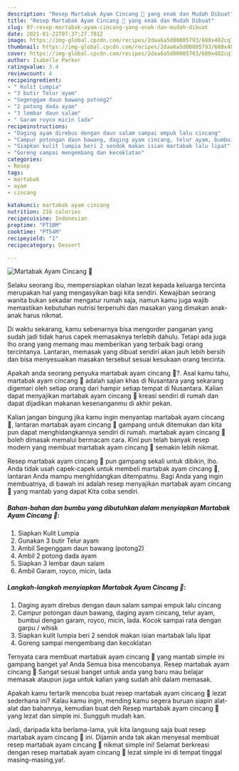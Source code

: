 ```yaml
---
description: "Resep Martabak Ayam Cincang 🐔 yang enak dan Mudah Dibuat"
title: "Resep Martabak Ayam Cincang 🐔 yang enak dan Mudah Dibuat"
slug: 97-resep-martabak-ayam-cincang-yang-enak-dan-mudah-dibuat
date: 2021-01-22T07:37:27.701Z
image: https://img-global.cpcdn.com/recipes/2daa6a5d00005793/680x482cq70/martabak-ayam-cincang-🐔-foto-resep-utama.jpg
thumbnail: https://img-global.cpcdn.com/recipes/2daa6a5d00005793/680x482cq70/martabak-ayam-cincang-🐔-foto-resep-utama.jpg
cover: https://img-global.cpcdn.com/recipes/2daa6a5d00005793/680x482cq70/martabak-ayam-cincang-🐔-foto-resep-utama.jpg
author: Isabelle Parker
ratingvalue: 3.4
reviewcount: 4
recipeingredient:
- " Kulit Lumpia"
- "3 butir Telur ayam"
- "Segenggam daun bawang potong2"
- "2 potong dada ayam"
- "3 lembar daun salam"
- " Garam royco micin lada"
recipeinstructions:
- "Daging ayam direbus dengan daun salam sampai empuk lalu cincang"
- "Campur potongan daun bawang, daging ayam cincang, telur ayam, bumbui dengan garam, royco, micin, lada. Kocok sampai rata dengan garpu / whisk"
- "Siapkan kulit lumpia beri 2 sendok makan isian martabak lalu lipat"
- "Goreng sampai mengembang dan kecoklatan"
categories:
- Resep
tags:
- martabak
- ayam
- cincang

katakunci: martabak ayam cincang 
nutrition: 216 calories
recipecuisine: Indonesian
preptime: "PT10M"
cooktime: "PT54M"
recipeyield: "1"
recipecategory: Dessert

---
```



![Martabak Ayam Cincang 🐔](https://img-global.cpcdn.com/recipes/2daa6a5d00005793/680x482cq70/martabak-ayam-cincang-🐔-foto-resep-utama.jpg)

Selaku seorang ibu, mempersiapkan olahan lezat kepada keluarga tercinta merupakan hal yang mengasyikan bagi kita sendiri. Kewajiban seorang  wanita bukan sekadar mengatur rumah saja, namun kamu juga wajib memastikan kebutuhan nutrisi terpenuhi dan masakan yang dimakan anak-anak harus nikmat.

Di waktu  sekarang, kamu sebenarnya bisa mengorder panganan yang sudah jadi tidak harus capek memasaknya terlebih dahulu. Tetapi ada juga lho orang yang memang mau memberikan yang terbaik bagi orang tercintanya. Lantaran, memasak yang dibuat sendiri akan jauh lebih bersih dan bisa menyesuaikan masakan tersebut sesuai kesukaan orang tercinta. 



Apakah anda seorang penyuka martabak ayam cincang 🐔?. Asal kamu tahu, martabak ayam cincang 🐔 adalah sajian khas di Nusantara yang sekarang digemari oleh setiap orang dari hampir setiap tempat di Nusantara. Kalian dapat menyajikan martabak ayam cincang 🐔 kreasi sendiri di rumah dan dapat dijadikan makanan kesenanganmu di akhir pekan.

Kalian jangan bingung jika kamu ingin menyantap martabak ayam cincang 🐔, lantaran martabak ayam cincang 🐔 gampang untuk ditemukan dan kita pun dapat menghidangkannya sendiri di rumah. martabak ayam cincang 🐔 boleh dimasak memalui bermacam cara. Kini pun telah banyak resep modern yang membuat martabak ayam cincang 🐔 semakin lebih nikmat.

Resep martabak ayam cincang 🐔 pun gampang sekali untuk dibikin, lho. Anda tidak usah capek-capek untuk membeli martabak ayam cincang 🐔, lantaran Anda mampu menghidangkan ditempatmu. Bagi Anda yang ingin membuatnya, di bawah ini adalah resep menyajikan martabak ayam cincang 🐔 yang mantab yang dapat Kita coba sendiri.

<!--inarticleads1-->

##### Bahan-bahan dan bumbu yang dibutuhkan dalam menyiapkan Martabak Ayam Cincang 🐔:

1. Siapkan  Kulit Lumpia
1. Gunakan 3 butir Telur ayam
1. Ambil Segenggam daun bawang (potong2)
1. Ambil 2 potong dada ayam
1. Siapkan 3 lembar daun salam
1. Ambil  Garam, royco, micin, lada




<!--inarticleads2-->

##### Langkah-langkah menyiapkan Martabak Ayam Cincang 🐔:

1. Daging ayam direbus dengan daun salam sampai empuk lalu cincang
1. Campur potongan daun bawang, daging ayam cincang, telur ayam, bumbui dengan garam, royco, micin, lada. Kocok sampai rata dengan garpu / whisk
1. Siapkan kulit lumpia beri 2 sendok makan isian martabak lalu lipat
1. Goreng sampai mengembang dan kecoklatan




Ternyata cara membuat martabak ayam cincang 🐔 yang mantab simple ini gampang banget ya! Anda Semua bisa mencobanya. Resep martabak ayam cincang 🐔 Sangat sesuai banget untuk anda yang baru mau belajar memasak ataupun juga untuk kalian yang sudah ahli dalam memasak.

Apakah kamu tertarik mencoba buat resep martabak ayam cincang 🐔 lezat sederhana ini? Kalau kamu ingin, mending kamu segera buruan siapin alat-alat dan bahannya, kemudian buat deh Resep martabak ayam cincang 🐔 yang lezat dan simple ini. Sungguh mudah kan. 

Jadi, daripada kita berlama-lama, yuk kita langsung saja buat resep martabak ayam cincang 🐔 ini. Dijamin anda tak akan menyesal membuat resep martabak ayam cincang 🐔 nikmat simple ini! Selamat berkreasi dengan resep martabak ayam cincang 🐔 lezat simple ini di tempat tinggal masing-masing,ya!.

